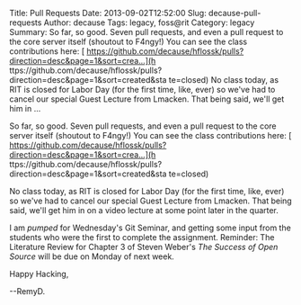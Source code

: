 Title: Pull Requests
Date: 2013-09-02T12:52:00
Slug: decause-pull-requests
Author: decause
Tags: legacy, foss@rit
Category: legacy
Summary: So far, so good. Seven pull requests, and even a pull request to the core server itself (shoutout to F4ngy!) You can see the class contributions here: [ https://github.com/decause/hflossk/pulls?direction=desc&page=1&sort=crea...](h ttps://github.com/decause/hflossk/pulls?direction=desc&page=1&sort=created&sta te=closed)  No class today, as RIT is closed for Labor Day (for the first time, like, ever) so we've had to cancel our special Guest Lecture from Lmacken. That being said, we'll get him in  ... 

So far, so good. Seven pull requests, and even a pull request to the core
server itself (shoutout to F4ngy!) You can see the class contributions here: [
https://github.com/decause/hflossk/pulls?direction=desc&page=1&sort=crea...](h
ttps://github.com/decause/hflossk/pulls?direction=desc&page=1&sort=created&sta
te=closed)

No class today, as RIT is closed for Labor Day (for the first time, like,
ever) so we've had to cancel our special Guest Lecture from Lmacken. That
being said, we'll get him in on a video lecture at some point later in the
quarter.

I am *pumped* for Wednesday's Git Seminar, and getting some input from the
students who were the first to complete the assignment. Reminder: The
Literature Review for Chapter 3 of Steven Weber's _The Success of Open Source_
will be due on Monday of next week.

Happy Hacking,

--RemyD.

